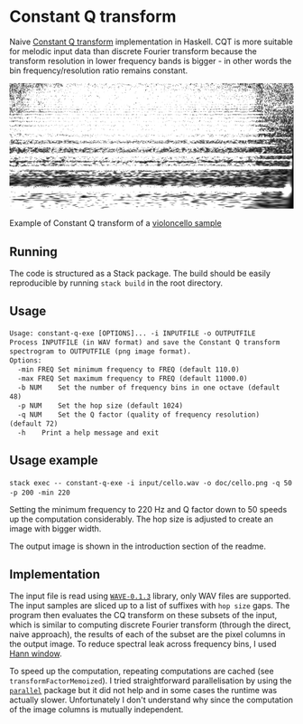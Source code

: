 # Constant Q transform
Naive [Constant Q transform](http://academics.wellesley.edu/Physics/brown/pubs/cq1stPaper.pdf) implementation in Haskell. CQT is more suitable for melodic input data than discrete Fourier transform because the transform resolution in lower frequency bands is bigger - in other words the bin frequency/resolution ratio remains constant.

![constant q transform of cello](doc/cello.png)

Example of Constant Q transform of a [violoncello sample](input/cello.wav)
## Running
The code is structured as a Stack package. The build should be easily reproducible by running `stack build` in the root directory.

## Usage

```
Usage: constant-q-exe [OPTIONS]... -i INPUTFILE -o OUTPUTFILE
Process INPUTFILE (in WAV format) and save the Constant Q transform 
spectrogram to OUTPUTFILE (png image format).
Options:
  -min FREQ Set minimum frequency to FREQ (default 110.0)
  -max FREQ Set maximum frequency to FREQ (default 11000.0)
  -b NUM    Set the number of frequency bins in one octave (default 48)
  -p NUM    Set the hop size (default 1024)
  -q NUM    Set the Q factor (quality of frequency resolution) (default 72)
  -h    Print a help message and exit
```

## Usage example

`stack exec -- constant-q-exe -i input/cello.wav -o doc/cello.png -q 50 -p 200 -min 220`

Setting the minimum frequency to 220 Hz and Q factor down to 50 speeds up the computation considerably. The hop size is adjusted to create an image with bigger width.

The output image is shown in the introduction section of the readme.

## Implementation

The input file is read using [`WAVE-0.1.3`](http://hackage.haskell.org/package/WAVE) library, only WAV files are supported. The input samples are sliced up to a list of suffixes with `hop size` gaps. The program then evaluates the CQ transform on these subsets of the input, which is similar to computing discrete Fourier transform (through the direct, naive approach), the results of each of the subset are the pixel columns in the output image. To reduce spectral leak across frequency bins, I used [Hann window](https://en.wikipedia.org/wiki/Window_function#Hann_and_Hamming_windows).

To speed up the computation, repeating computations are cached (see `transformFactorMemoized`). I tried straightforward parallelisation by using the [`parallel`](http://hackage.haskell.org/package/parallel) package but it did not help and in some cases the runtime was actually slower. Unfortunately I don't understand why since the computation of the image columns is mutually independent.